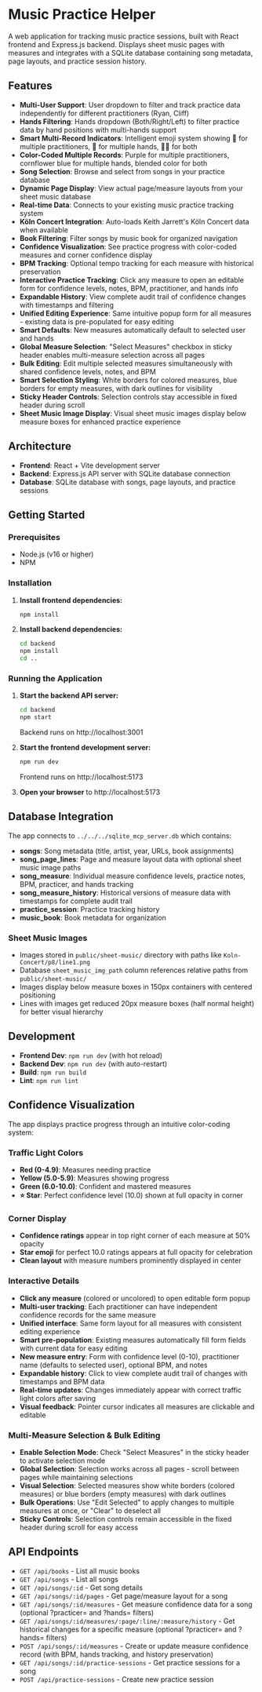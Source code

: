 # Music Practice Helper

A web application for tracking music practice sessions, built with React frontend and Express.js backend. Displays sheet music pages with measures and integrates with a SQLite database containing song metadata, page layouts, and practice session history.

## Features

- **Multi-User Support**: User dropdown to filter and track practice data independently for different practitioners (Ryan, Cliff)
- **Hands Filtering**: Hands dropdown (Both/Right/Left) to filter practice data by hand positions with multi-hands support
- **Smart Multi-Record Indicators**: Intelligent emoji system showing 👥 for multiple practitioners, 🙌 for multiple hands, 👥🙌 for both
- **Color-Coded Multiple Records**: Purple for multiple practitioners, cornflower blue for multiple hands, blended color for both
- **Song Selection**: Browse and select from songs in your practice database
- **Dynamic Page Display**: View actual page/measure layouts from your sheet music database
- **Real-time Data**: Connects to your existing music practice tracking system
- **Köln Concert Integration**: Auto-loads Keith Jarrett's Köln Concert data when available
- **Book Filtering**: Filter songs by music book for organized navigation
- **Confidence Visualization**: See practice progress with color-coded measures and corner confidence display
- **BPM Tracking**: Optional tempo tracking for each measure with historical preservation
- **Interactive Practice Tracking**: Click any measure to open an editable form for confidence levels, notes, BPM, practitioner, and hands info
- **Expandable History**: View complete audit trail of confidence changes with timestamps and filtering
- **Unified Editing Experience**: Same intuitive popup form for all measures - existing data is pre-populated for easy editing
- **Smart Defaults**: New measures automatically default to selected user and hands
- **Global Measure Selection**: "Select Measures" checkbox in sticky header enables multi-measure selection across all pages
- **Bulk Editing**: Edit multiple selected measures simultaneously with shared confidence levels, notes, and BPM
- **Smart Selection Styling**: White borders for colored measures, blue borders for empty measures, with dark outlines for visibility
- **Sticky Header Controls**: Selection controls stay accessible in fixed header during scroll
- **Sheet Music Image Display**: Visual sheet music images display below measure boxes for enhanced practice experience

## Architecture

- **Frontend**: React + Vite development server
- **Backend**: Express.js API server with SQLite database connection
- **Database**: SQLite database with songs, page layouts, and practice sessions

## Getting Started

### Prerequisites

- Node.js (v16 or higher)
- NPM

### Installation

1. **Install frontend dependencies:**
   ```bash
   npm install
   ```

2. **Install backend dependencies:**
   ```bash
   cd backend
   npm install
   cd ..
   ```

### Running the Application

1. **Start the backend API server:**
   ```bash
   cd backend
   npm start
   ```
   Backend runs on http://localhost:3001

2. **Start the frontend development server:**
   ```bash
   npm run dev
   ```
   Frontend runs on http://localhost:5173

3. **Open your browser** to http://localhost:5173

## Database Integration

The app connects to `../../../sqlite_mcp_server.db` which contains:
- **songs**: Song metadata (title, artist, year, URLs, book assignments)
- **song_page_lines**: Page and measure layout data with optional sheet music image paths
- **song_measure**: Individual measure confidence levels, practice notes, BPM, practicer, and hands tracking
- **song_measure_history**: Historical versions of measure data with timestamps for complete audit trail
- **practice_session**: Practice tracking history
- **music_book**: Book metadata for organization

### Sheet Music Images
- Images stored in `public/sheet-music/` directory with paths like `Koln-Concert/p8/line1.png`
- Database `sheet_music_img_path` column references relative paths from `public/sheet-music/`
- Images display below measure boxes in 150px containers with centered positioning
- Lines with images get reduced 20px measure boxes (half normal height) for better visual hierarchy

## Development

- **Frontend Dev**: `npm run dev` (with hot reload)
- **Backend Dev**: `npm run dev` (with auto-restart)
- **Build**: `npm run build`
- **Lint**: `npm run lint`

## Confidence Visualization

The app displays practice progress through an intuitive color-coding system:

### **Traffic Light Colors**
- **Red (0-4.9)**: Measures needing practice
- **Yellow (5.0-5.9)**: Measures showing progress  
- **Green (6.0-10.0)**: Confident and mastered measures
- **⭐ Star**: Perfect confidence level (10.0) shown at full opacity in corner

### **Corner Display**
- **Confidence ratings** appear in top right corner of each measure at 50% opacity
- **Star emoji** for perfect 10.0 ratings appears at full opacity for celebration
- **Clean layout** with measure numbers prominently displayed in center

### **Interactive Details**
- **Click any measure** (colored or uncolored) to open editable form popup
- **Multi-user tracking**: Each practitioner can have independent confidence records for the same measure
- **Unified interface**: Same form layout for all measures with consistent editing experience
- **Smart pre-population**: Existing measures automatically fill form fields with current data for easy editing
- **New measure entry**: Form with confidence level (0-10), practitioner name (defaults to selected user), optional BPM, and notes
- **Expandable history**: Click to view complete audit trail of changes with timestamps and BPM data
- **Real-time updates**: Changes immediately appear with correct traffic light colors after saving
- **Visual feedback**: Pointer cursor indicates all measures are clickable and editable

### **Multi-Measure Selection & Bulk Editing**
- **Enable Selection Mode**: Check "Select Measures" in the sticky header to activate selection mode
- **Global Selection**: Selection works across all pages - scroll between pages while maintaining selections
- **Visual Selection**: Selected measures show white borders (colored measures) or blue borders (empty measures) with dark outlines
- **Bulk Operations**: Use "Edit Selected" to apply changes to multiple measures at once, or "Clear" to deselect all
- **Sticky Controls**: Selection controls remain accessible in the fixed header during scroll for easy access

## API Endpoints

- `GET /api/books` - List all music books
- `GET /api/songs` - List all songs
- `GET /api/songs/:id` - Get song details
- `GET /api/songs/:id/pages` - Get page/measure layout for a song
- `GET /api/songs/:id/measures` - Get measure confidence data for a song (optional ?practicer= and ?hands= filters)
- `GET /api/songs/:id/measures/:page/:line/:measure/history` - Get historical changes for a specific measure (optional ?practicer= and ?hands= filters)
- `POST /api/songs/:id/measures` - Create or update measure confidence record (with BPM, hands tracking, and history preservation)
- `GET /api/songs/:id/practice-sessions` - Get practice sessions for a song
- `POST /api/practice-sessions` - Create new practice session

